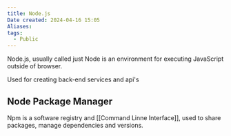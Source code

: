 ```yaml
---
title: Node.js
Date created: 2024-04-16 15:05
Aliases:
tags: 
  - Public
---
```


Node.js, usually called just Node is an environment for executing JavaScript outside of browser.

Used for creating back-end services and api's

## Node Package Manager

Npm is a software registry and [[Command Linne Interface]], used to share packages, manage dependencies and versions.